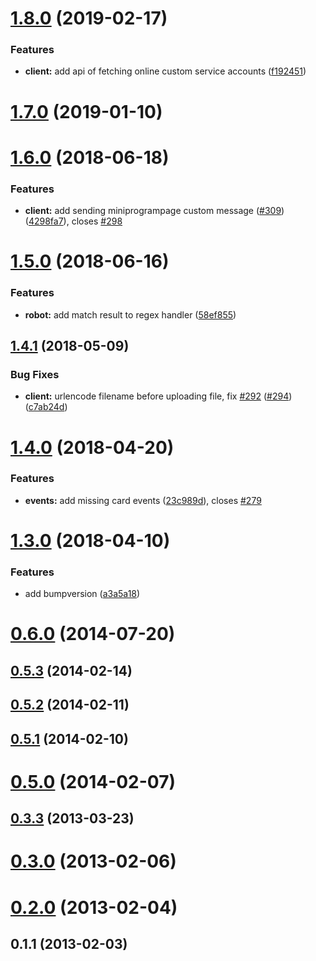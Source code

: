 # [1.8.0](https://github.com/offu/WeRoBot/compare/v1.7.0...v1.8.0) (2019-02-17)


### Features

* **client:** add api of fetching online custom service accounts ([f192451](https://github.com/offu/WeRoBot/commit/f192451))



# [1.7.0](https://github.com/offu/WeRoBot/compare/v1.6.0...v1.7.0) (2019-01-10)



# [1.6.0](https://github.com/offu/WeRoBot/compare/v1.5.0...v1.6.0) (2018-06-18)


### Features

* **client:** add sending miniprogrampage custom message ([#309](https://github.com/offu/WeRoBot/issues/309)) ([4298fa7](https://github.com/offu/WeRoBot/commit/4298fa7)), closes [#298](https://github.com/offu/WeRoBot/issues/298)



# [1.5.0](https://github.com/offu/WeRoBot/compare/v1.4.1...v1.5.0) (2018-06-16)


### Features

* **robot:** add match result to regex handler ([58ef855](https://github.com/offu/WeRoBot/commit/58ef855))



## [1.4.1](https://github.com/offu/WeRoBot/compare/v1.4.0...v1.4.1) (2018-05-09)


### Bug Fixes

* **client:** urlencode filename before uploading file, fix [#292](https://github.com/offu/WeRoBot/issues/292) ([#294](https://github.com/offu/WeRoBot/issues/294)) ([c7ab24d](https://github.com/offu/WeRoBot/commit/c7ab24d))



# [1.4.0](https://github.com/offu/WeRoBot/compare/v1.3.0...v1.4.0) (2018-04-20)


### Features

* **events:** add missing card events ([23c989d](https://github.com/offu/WeRoBot/commit/23c989d)), closes [#279](https://github.com/offu/WeRoBot/issues/279)



# [1.3.0](https://github.com/offu/WeRoBot/compare/v1.2.0...v1.3.0) (2018-04-10)


### Features

* add bumpversion ([a3a5a18](https://github.com/offu/WeRoBot/commit/a3a5a18))



# [0.6.0](https://github.com/offu/WeRoBot/compare/v0.5.3...v0.6.0) (2014-07-20)



## [0.5.3](https://github.com/offu/WeRoBot/compare/v0.5.2...v0.5.3) (2014-02-14)



## [0.5.2](https://github.com/offu/WeRoBot/compare/v0.5.1...v0.5.2) (2014-02-11)



## [0.5.1](https://github.com/offu/WeRoBot/compare/v0.5.0...v0.5.1) (2014-02-10)



# [0.5.0](https://github.com/offu/WeRoBot/compare/v0.4.1...v0.5.0) (2014-02-07)



## [0.3.3](https://github.com/offu/WeRoBot/compare/v0.3.2...v0.3.3) (2013-03-23)



# [0.3.0](https://github.com/offu/WeRoBot/compare/v0.2.0...v0.3.0) (2013-02-06)



# [0.2.0](https://github.com/offu/WeRoBot/compare/v0.1.1...v0.2.0) (2013-02-04)



## 0.1.1 (2013-02-03)




